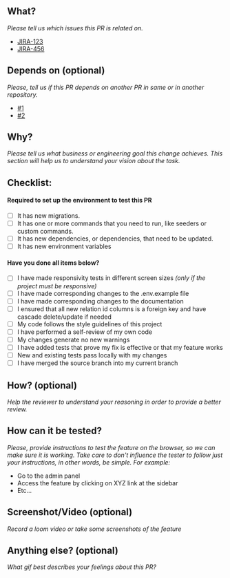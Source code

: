## What?

*Please tell us which issues this PR is related on.*

- [JIRA-123](https://example.com)
- [JIRA-456](https://example.com)

## Depends on (optional)

*Please, tell us if this PR depends on another PR in same or in another repository.*

- [#1](https://example.com)
- [#2](https://example.com)

## Why?

*Please tell us what business or engineering goal this change achieves. This section will help us to understand your
vision about the task.*

## Checklist:

#### Required to set up the environment to test this PR

- [ ] It has new migrations.
- [ ] It has one or more commands that you need to run, like seeders or custom commands.
- [ ] It has new dependencies, or dependencies, that need to be updated.
- [ ] It has new environment variables

#### Have you done all items below?

- [ ] I have made responsivity tests in different screen sizes *(only if the project must be responsive)*
- [ ] I have made corresponding changes to the .env.example file
- [ ] I have made corresponding changes to the documentation
- [ ] I ensured that all new relation id columns is a foreign key and have cascade delete/update if needed
- [ ] My code follows the style guidelines of this project
- [ ] I have performed a self-review of my own code
- [ ] My changes generate no new warnings
- [ ] I have added tests that prove my fix is effective or that my feature works
- [ ] New and existing tests pass locally with my changes
- [ ] I have merged the source branch into my current branch

## How? (optional)

*Help the reviewer to understand your reasoning in order to provide a better review.*

## How can it be tested?

*Please, provide instructions to test the feature on the browser, so we can make sure it is working. Take care to don't
influence the tester to follow just your instructions, in other words, be simple. For example:*

- Go to the admin panel
- Access the feature by clicking on XYZ link at the sidebar
- Etc...

## Screenshot/Video (optional)

*Record a loom video or take some screenshots of the feature*

## Anything else? (optional)

*What gif best describes your feelings about this PR?*